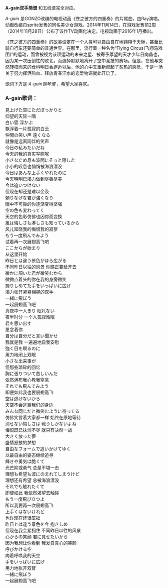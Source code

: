 

**A-gain双手简谱** 和五线谱完全对应。

_A-gain_
是GONZO改编的电视动画《苍之彼方的四重奏》的片尾曲，由Ray演唱。动画改编自sprite发售的同名美少女游戏。2014年11月14日，在游戏发售前2周（2014年11月28日）公布了该作TV动画化决定。电视动画于2016年1月播出。

《苍之彼方的四重奏》的故事设定在一个人类可以自由自在地翱翔于天际，甚至比骑自行车还要简单的普通世界。在那里，流行着一种名为“Flying
Circus(飞翔马戏团)”的运动，而曾被视为该项运动的未来之星、被寄予厚望的天才少年日向晶也，因为某一次压倒性的败北，而选择默默地离开了空中竞技的赛场。但是，在他与突然转校而来的仓科明日香邂逅以后，他的心中又重新燃起了炙热的感觉，于是一场关于努力挥洒热血、释放青春汗水的恋爱物语就此开启了。

歌词下方是 _A-gain钢琴谱_ ，希望大家喜欢。

### A-gain歌词：

見上げた空にただぽっかりと  
仰望的天际一隅  
白い雲 浮かぶ  
飘浮着一片孤寂的白云  
仲間の笑い声 遠くなる  
就像是远离同伴的笑声  
今日の私みたいだね  
今天的我的真实写照呢  
小さなため息も波間にそっと隠した  
小小的叹息也悄悄被海浪湮没  
今日はあんな上手くやれたのに  
今天明明已竭力做到尽善尽美  
今は追いつけない  
但现在却还是难以企及  
頼りなげな君が強くなり  
眼中不可靠的你逐渐变得坚强  
空の色も変わってく  
天空的色彩仿佛也因你而变换  
風は悔しさも淋しさも知っているから  
风儿知晓我的悔恨我的寂寥  
もう一度飛んでみよう  
试着再一次展翅高飞吧  
ここからが始まり  
从这里开始  
昨日とは違う景色がほら広がる  
不同昨日以往的风景 你瞧正蔓延开去  
微かに頷いた君が微笑むから  
微微点着头的你在我的身旁微笑  
握りしめてた手をいっぱいに広げ  
竭力张开紧紧相握的双手  
一緒に飛ぼう  
一起展翅高飞吧  
真夜中一人きり 眠れない  
夜半时分 一个人孤寂难眠  
君を思い出す  
思念着你  
自分は自分だと言い聞かせ  
我就是我 一遍遍地自我安慰  
強く目を瞑るのに  
用力地闭上双眼  
小さな出来事が  
但那些琐碎的回忆  
胸に張りついて苦しいんだ  
依然满布我心教我窒息  
それでも飛んでみよう  
即便如此我也要展翅高飞  
空は逃げないから  
天空不会逃离我们的身边  
みんな同じだと微笑むように待ってる  
仿佛笑言着大家都一样 始终在原地等待  
消せない悔しさは 戦うしかないよね  
悔恨既已抹消不尽 就只有决然一战  
大きく放った夢  
盛情怒放的梦想  
自由なフォームで追いかけてゆく  
以最自由的姿态继续追寻  
輝きや勇気は脆くて  
光芒抑或勇气 总是不堪一击  
理想も希望も波にのまれてしまうけど  
理想还有希望 总被海浪湮没  
それでも触れたくて  
即便如此 我依然渴望去触碰  
もう一度飛び立つよ  
所以我要再一次展翅高飞  
上手くはないけれど  
也许现在还很笨拙  
昨日とは違う景色を今 抱きしめ  
但现在我会紧拥住 不同昨日以往的风景  
心からの笑顔 君に見せたいから  
因为我想让你看到 我发自真心的笑颜  
呼びかける空  
向着呼唤我的天空  
手をいっぱいに広げ  
用力地张开双臂  
一緒に飛ぼう  
一起展翅高飞吧

